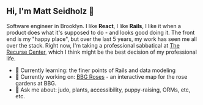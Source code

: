 ## Hi, I'm Matt Seidholz 👋

Software engineer in Brooklyn. I like **React**, I like **Rails**, I like it when a product does what it's supposed to do - and looks good doing it. The front end is my "happy place", but over the last 5 years, my work has seen me all over the stack. Right now, I'm taking a professional sabbatical at [The Recurse Center](https://www.recurse.com/), which I think might be the best decision of my professional life. 
 
- 🌱 Currently learning: the finer points of Rails and data modeling
- 🔭 Currently working on: [BBG Roses](https://github.com/seinwave/rose_garden) - an interactive map for the rose gardens at BBG.
- 💬 Ask me about: judo, plants, accessibility, puppy-raising, ORMs, etc, etc.
